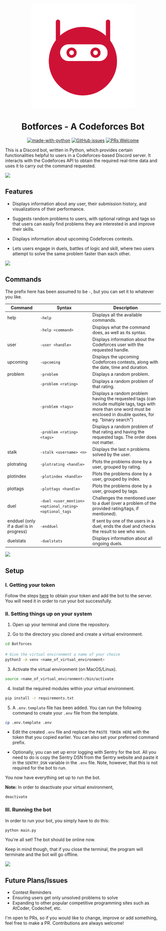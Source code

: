 <p align="center">
<img style="width: 35vw" src="assets/img/logo.png">
</p>

<div align="center">

# Botforces - A Codeforces Bot

[![made-with-python](https://img.shields.io/badge/Made%20with-Python-red.svg)](https://www.python.org/)
[![GitHub issues](https://img.shields.io/github/issues/coniferousdyer/Botforces)](https://github.com/coniferousdyer/Botforces/issues)
[![PRs Welcome](https://img.shields.io/badge/PRs-welcome-blue.svg?style=flat-square)](http://makeapullrequest.com) 

</div>

This is a Discord bot, written in Python, which provides certain functionalities helpful to users in a Codeforces-based Discord server. It interacts with the Codeforces API to obtain the required real-time data and uses it to carry out the command requested.

<img src="https://raw.githubusercontent.com/andreasbm/readme/master/assets/lines/fire.png"><br>

## Features

* Displays information about any user, their submission history, and visualizations of their performance.

* Suggests random problems to users, with optional ratings and tags so that users can easily find problems they are interested in and improve their skills.

* Displays information about upcoming Codeforces contests.

* Lets users engage in duels, battles of logic and skill, where two users attempt to solve the same problem faster than each other.

<img src="https://raw.githubusercontent.com/andreasbm/readme/master/assets/lines/fire.png"><br>

## Commands

The prefix here has been assumed to be `-`, but you can set it to whatever you like.

|Command|Syntax|Description|
|-------|------|-----------|
|help|`-help`|Displays all the available commands.|
||`-help <command>`|Displays what the command does, as well as its syntax.
user|`-user <handle>`|Displays information about the Codeforces user with the requested handle.
|upcoming|`-upcoming`|Displays the upcoming Codeforces contests, along with the date, time and duration.
|problem|`-problem`|Displays a random problem.
||`-problem <rating>`|Displays a random problem of that rating.
||`-problem <tags>`|Displays a random problem having the requested tags (can include multiple tags, tags with more than one word must be enclosed in double quotes, for eg. "binary search")
||`-problem <rating> <tags>`|Displays a random problem of that rating and having the requested tags. The order does not matter.
|stalk|`-stalk <username> <n>`|Displays the last n problems solved by the user.
|plotrating|`-plotrating <handle>`|Plots the problems done by a user, grouped by rating.
|plotindex|`-plotindex <handle>`|Plots the problems done by a user, grouped by index.
|plottags|`-plottags <handle>`|Plots the problems done by a user, grouped by tags.
|duel|`-duel <user_mention> <optional_rating> <optional_tags`|Challenges the mentioned user to a duel (over a problem of the provided rating/tags, if mentioned).
|endduel (only if a duel is in progress)|`-endduel`|If sent by one of the users in a duel, ends the duel and checks the result to see who won.
|duelstats|`-duelstats`|Displays information about all ongoing duels.

<img src="https://raw.githubusercontent.com/andreasbm/readme/master/assets/lines/fire.png"><br>

## Setup

### I. Getting your token

Follow the steps <a href="https://github.com/reactiflux/discord-irc/wiki/Creating-a-discord-bot-&-getting-a-token">here</a> to obtain your token and add the bot to the server. You will need it in order to run your bot successfully.

### II. Setting things up on your system

1. Open up your terminal and clone the repository.

2. Go to the directory you cloned and create a virtual environment.

```bash
cd Botforces

# Give the virtual environment a name of your choice
python3 -m venv <name_of_virtual_environment>
```

3. Activate the virtual environment (on MacOS/Linux).

```bash
source <name_of_virtual_environment>/bin/activate
```

4. Install the required modules within your virtual environment.

```bash
pip install -r requirements.txt
```

5. A `.env.template` file has been added. You can run the following command to create your `.env` file from the template.
```bash
cp .env.template .env
```
* Edit the created `.env` file and replace the `PASTE TOKEN HERE` with the token that you copied earlier. You can also set your preferred command prefix.

* Optionally, you can set up error logging with Sentry for the bot. All you need to do is copy the Sentry DSN from the Sentry website and paste it in the `SENTRY_DSN` variable in the `.env` file. Note, however, that this is not required for the bot to run.

You now have everything set up to run the bot.

<b>Note:</b> In order to deactivate your virtual environment,

```bash
deactivate
```

### III. Running the bot

In order to run your bot, you simply have to do this:

```bash
python main.py
```

You're all set! The bot should be online now. 

Keep in mind though, that if you close the terminal, the program will terminate and the bot will go offline.

<img src="https://raw.githubusercontent.com/andreasbm/readme/master/assets/lines/fire.png"><br>

## Future Plans/Issues

* Contest Reminders
* Ensuring users get only unsolved problems to solve
* Expanding to other popular competitive programming sites such as AtCoder, Codechef, etc.

I'm open to PRs, so if you would like to change, improve or add something, feel free to make a PR. Contributions are always welcome!


